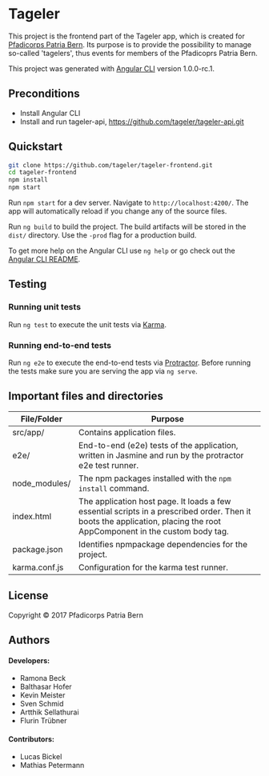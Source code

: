 # Tageler

This project is the frontend part of the Tageler app, which is created for [Pfadicorps Patria Bern](https://www.pfadipatria.ch/).
Its purpose is to provide the possibility to manage so-called 'tagelers', thus events for members of the Pfadicoprs Patria Bern.

This project was generated with [Angular CLI](https://github.com/angular/angular-cli) version 1.0.0-rc.1.

## Preconditions
- Install Angular CLI
- Install and run tageler-api, https://github.com/tageler/tageler-api.git

## Quickstart
```bash
git clone https://github.com/tageler/tageler-frontend.git
cd tageler-frontend
npm install
npm start
```
Run `npm start` for a dev server. Navigate to `http://localhost:4200/`. The app will automatically reload if you change any of the source files.

Run `ng build` to build the project. The build artifacts will be stored in the `dist/` directory. Use the `-prod` flag for a production build.

To get more help on the Angular CLI use `ng help` or go check out the [Angular CLI README](https://github.com/angular/angular-cli/blob/master/README.md).

## Testing
### Running unit tests

Run `ng test` to execute the unit tests via [Karma](https://karma-runner.github.io).

### Running end-to-end tests

Run `ng e2e` to execute the end-to-end tests via [Protractor](http://www.protractortest.org/).
Before running the tests make sure you are serving the app via `ng serve`.


## Important files and directories
| File/Folder | Purpose |
|--------|-------------|
| src/app/ | Contains application files. |
| e2e/ | End-to-end (e2e) tests of the application, written in Jasmine and run by the protractor e2e test runner. |
| node_modules/ | The npm packages installed with the `npm install` command. |
| index.html | The application host page. It loads a few essential scripts in a prescribed order. Then it boots the application, placing the root AppComponent in the custom <my-app> body tag. |
| package.json | Identifies npmpackage dependencies for the project. |
| karma.conf.js | Configuration for the karma test runner. |


## License
Copyright © 2017 Pfadicorps Patria Bern

## Authors
#### Developers:
  * Ramona Beck
  * Balthasar Hofer
  * Kevin Meister
  * Sven Schmid
  * Artthik Sellathurai
  * Flurin Trübner
   
#### Contributors:
  * Lucas Bickel
  * Mathias Petermann
